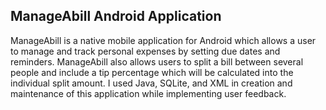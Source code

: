 ManageAbill Android Application
--------------------------------
ManageAbill is a native mobile application for Android which allows a user to manage and track personal expenses by setting due dates and reminders.
ManageAbill also allows users to split a bill between several people and include a tip percentage which will be calculated into the individual split amount.
I used Java, SQLite, and XML in creation and maintenance of this application while implementing user feedback.


